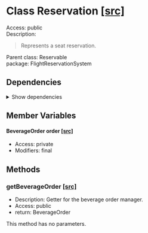 # Class Reservation [[src]](https://github.com/jaxcksn/CS2363-FinalProject/tree/main/src/FlightReservationSystemReservation.java)  



Access: public  
Description:  
 > Represents a seat reservation.  

Parent class: Reservable  
package: FlightReservationSystem  

## Dependencies

<details>  
  <summary>  
    Show dependencies  
  </summary>  
  <ul>  
  </ul>  
</details>  

## Member Variables

#### BeverageOrder order [[src]](https://github.com/jaxcksn/CS2363-FinalProject/tree/main/src/FlightReservationSystemReservation.java#L)



+ Access: private  
+ Modifiers: final 

## Methods

### getBeverageOrder [[src]](https://github.com/jaxcksn/CS2363-FinalProject/tree/main/src/FlightReservationSystemReservation.java#L25)

+ Description: Getter for the beverage order manager.   
+ Access: public  
+ return: BeverageOrder  

This method has no parameters.  


